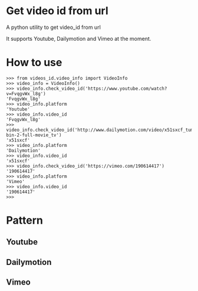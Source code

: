 # Get video id from url

A python utility to get video_id from url

It supports Youtube, Dailymotion and Vimeo at the moment.

# How to use
```
>>> from videos_id.video_info import VideoInfo
>>> video_info = VideoInfo()
>>> video_info.check_video_id('https://www.youtube.com/watch?v=FvqgvWx_l8g')
'FvqgvWx_l8g'
>>> video_info.platform
'Youtube'
>>> video_info.video_id
'FvqgvWx_l8g'
>>> video_info.check_video_id('http://www.dailymotion.com/video/x51sxcf_tum-bin-2-full-movie_tv')
'x51sxcf'
>>> video_info.platform
'Dailymotion'
>>> video_info.video_id
'x51sxcf'
>>> video_info.check_video_id('https://vimeo.com/190614417')
'190614417'
>>> video_info.platform
'Vimeo'
>>> video_info.video_id
'190614417'
>>>

```

# Pattern

## Youtube

## Dailymotion

## Vimeo
